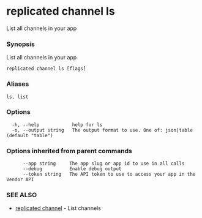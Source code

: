 # replicated channel ls

List all channels in your app

### Synopsis

List all channels in your app

```
replicated channel ls [flags]
```

### Aliases

```
ls, list
```

### Options

```
  -h, --help            help for ls
  -o, --output string   The output format to use. One of: json|table (default "table")
```

### Options inherited from parent commands

```
      --app string     The app slug or app id to use in all calls
      --debug          Enable debug output
      --token string   The API token to use to access your app in the Vendor API
```

### SEE ALSO

* [replicated channel](replicated-cli-channel)	 - List channels